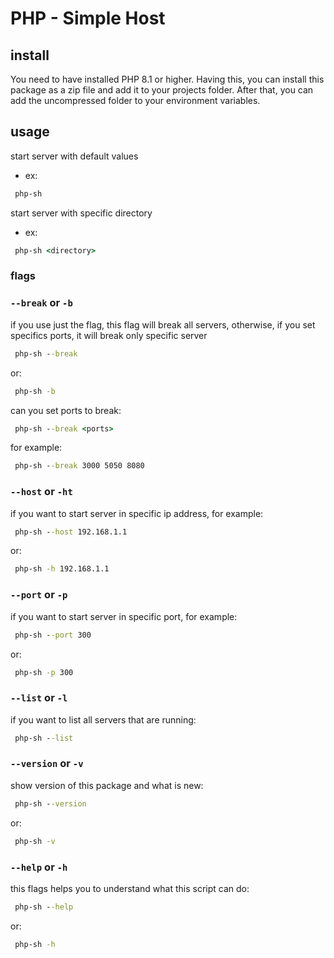 # PHP - Simple Host

## install
You need to have installed PHP 8.1 or higher. Having this, you can install this package as a zip file and add it to your projects folder.
After that, you can add the uncompressed folder to your environment variables.

## usage
start server with default values
- ex:
```cmd
 php-sh
```

start server with specific directory
- ex:
```cmd
 php-sh <directory>
```

### flags
### `--break` or `-b`
if you use just the flag, this flag will break all servers, otherwise, if you set specifics ports, it will break only specific server
```cmd
 php-sh --break
```
or:
```cmd
 php-sh -b
```
can you set ports to break:
```cmd
 php-sh --break <ports>
```
for example:
```cmd
 php-sh --break 3000 5050 8080
```

### `--host` or `-ht`
if you want to start server in specific ip address, for example:
```cmd
 php-sh --host 192.168.1.1
```
or:
```cmd
 php-sh -h 192.168.1.1
```

### `--port` or `-p`
if you want to start server in specific port, for example:
```cmd
 php-sh --port 300
```
or:
```cmd
 php-sh -p 300
```

### `--list` or `-l`
if you want to list all servers that are running:
```cmd
 php-sh --list
```

### `--version` or `-v`
show version of this package and what is new:
```cmd
 php-sh --version
```
or:
```cmd
 php-sh -v
```

### `--help` or `-h`
this flags helps you to understand what this script can do:
```cmd
 php-sh --help
```
or:
```cmd
 php-sh -h
```
